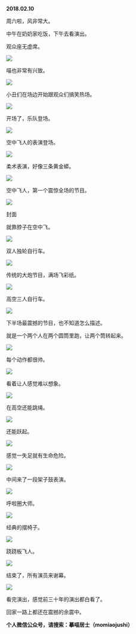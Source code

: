
          
            
**2018.02.10**

周六啦，风非常大。

中午在奶奶家吃饭，下午去看演出。

观众座无虚席。




![](//upload-images.jianshu.io/upload_images/51001-ef8f0710b6179fc3.jpg)




喵也非常有兴致。




![](//upload-images.jianshu.io/upload_images/51001-217aed955e0e0d0c.jpg)




小丑们在场边开始跟观众们搞笑热场。




![](//upload-images.jianshu.io/upload_images/51001-af8c3f44c9be1423.jpg)




开场了，乐队登场。




![](//upload-images.jianshu.io/upload_images/51001-cc5a19756f061702.jpg)




空中飞人的表演登场。




![](//upload-images.jianshu.io/upload_images/51001-f071a35679c36502.jpg)




柔术表演，好像三条黄金蟒。




![](//upload-images.jianshu.io/upload_images/51001-bb27bcdf83aa73bf.jpg)




空中飞人，第一个震惊全场的节目。




![](//upload-images.jianshu.io/upload_images/51001-b246ba77cbbfbc5e.jpg)

封面


就靠脖子在空中飞。




![](//upload-images.jianshu.io/upload_images/51001-2618add0092c5abc.jpg)




双人独轮自行车。




![](//upload-images.jianshu.io/upload_images/51001-738009d3c69f3a84.jpg)




传统的大炮节目，满场飞彩纸。




![](//upload-images.jianshu.io/upload_images/51001-d1141ea4c264ccd1.jpg)




高空三人自行车。




![](//upload-images.jianshu.io/upload_images/51001-830a8144cf95dbb7.jpg)




下半场最震撼的节目，也不知道怎么描述。

就是一个两个人在两个圆筒里跑，让两个筒转起来。




![](//upload-images.jianshu.io/upload_images/51001-5dd343fbe301f1d7.jpg)




每个动作都很帅。




![](//upload-images.jianshu.io/upload_images/51001-0a2d24582a727b82.jpg)




看着让人感觉难以想象。




![](//upload-images.jianshu.io/upload_images/51001-d2607a00f56caec1.jpg)




在高空还能跳绳。




![](//upload-images.jianshu.io/upload_images/51001-ab9b72d4ca80b958.jpg)




还能跃起。




![](//upload-images.jianshu.io/upload_images/51001-83020ca9e700b0dd.jpg)




感觉一失足就有生命危险。




![](//upload-images.jianshu.io/upload_images/51001-57fa807f0d8dd880.jpg)




中间来了一段架子鼓表演。




![](//upload-images.jianshu.io/upload_images/51001-e693f299028aee44.jpg)




呼啦圈大师。




![](//upload-images.jianshu.io/upload_images/51001-316366ff7b1fe33b.jpg)




经典的摆椅子。




![](//upload-images.jianshu.io/upload_images/51001-04fc8ebec883264a.jpg)




跷跷板飞人。




![](//upload-images.jianshu.io/upload_images/51001-249eab50eceec533.jpg)




结束了，所有演员来谢幕。




![](//upload-images.jianshu.io/upload_images/51001-cc2981548ae3ca80.jpg)




看完演出，感觉前三十年的演出都白看了。

回家一路上都还在震撼的余震中。


**个人微信公众号，请搜索：摹喵居士（momiaojushi）**

          
        